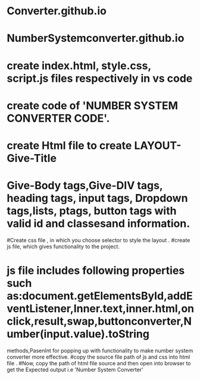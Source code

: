 # Converter.github.io
# NumberSystemconverter.github.io
# create index.html, style.css, script.js files respectively in vs code
# create code of 'NUMBER SYSTEM CONVERTER CODE'.
# create Html file to create LAYOUT- Give-Title 
# Give-Body tags,Give-DIV tags, heading tags, input tags, Dropdown tags,lists, ptags, button tags with valid id and classesand information.
#Create css file , in which you choose selector to style the layout .
#create js file, which gives functionality to the project.
# js file includes following properties such as:document.getElementsById,addEventListener,Inner.text,inner.html,onclick,result,swap,buttonconverter,Number(input.value).toString 
methods,PasenInt for popping up with functionality to make number system converter more effective.
#copy the source file path of js and css into html file .
#Now, copy the path of html file source and then open into browser to get the Expected output i.e 'Number System Converter'
